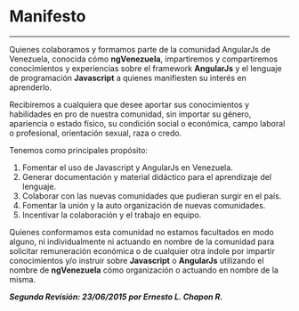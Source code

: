# Manifesto
---

Quienes colaboramos y formamos parte de la comunidad AngularJs de Venezuela, conocida cómo **ngVenezuela**, impartiremos y compartiremos conocimientos y experiencias sobre el framework **AngularJs** y el lenguaje de programación **Javascript** a quienes manifiesten su interés en aprenderlo.

Recibiremos a cualquiera que desee aportar sus conocimientos y habilidades en pro de nuestra comunidad, sin importar su género, apariencia o estado físico, su condición social o económica, campo laboral o profesional, orientación sexual, raza o credo.

Tenemos como principales propósito:

1. Fomentar el uso de Javascript y AngularJs en Venezuela.
2. Generar documentación y material didáctico para el aprendizaje del lenguaje.
3. Colaborar con las nuevas comunidades que pudieran surgir en el país.
4. Fomentar la unión y la auto organización de nuevas comunidades.
5. Incentivar la colaboración y el trabajo en equipo.

Quienes conformamos esta comunidad no estamos facultados en modo alguno, ni individualmente ni actuando en nombre de la comunidad para solicitar remuneración económica o de cualquier otra índole por impartir conocimientos y/o instruir sobre **Javascript** o **AngularJs** utilizando el nombre de **ngVenezuela** cómo organización o actuando en nombre de la misma.

***Segunda Revisión: 23/06/2015 por Ernesto L. Chapon R.***
